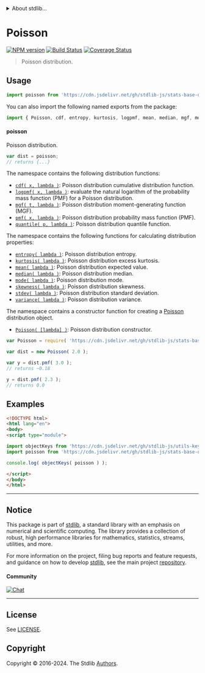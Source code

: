 <!--

@license Apache-2.0

Copyright (c) 2018 The Stdlib Authors.

Licensed under the Apache License, Version 2.0 (the "License");
you may not use this file except in compliance with the License.
You may obtain a copy of the License at

   http://www.apache.org/licenses/LICENSE-2.0

Unless required by applicable law or agreed to in writing, software
distributed under the License is distributed on an "AS IS" BASIS,
WITHOUT WARRANTIES OR CONDITIONS OF ANY KIND, either express or implied.
See the License for the specific language governing permissions and
limitations under the License.

-->


<details>
  <summary>
    About stdlib...
  </summary>
  <p>We believe in a future in which the web is a preferred environment for numerical computation. To help realize this future, we've built stdlib. stdlib is a standard library, with an emphasis on numerical and scientific computation, written in JavaScript (and C) for execution in browsers and in Node.js.</p>
  <p>The library is fully decomposable, being architected in such a way that you can swap out and mix and match APIs and functionality to cater to your exact preferences and use cases.</p>
  <p>When you use stdlib, you can be absolutely certain that you are using the most thorough, rigorous, well-written, studied, documented, tested, measured, and high-quality code out there.</p>
  <p>To join us in bringing numerical computing to the web, get started by checking us out on <a href="https://github.com/stdlib-js/stdlib">GitHub</a>, and please consider <a href="https://opencollective.com/stdlib">financially supporting stdlib</a>. We greatly appreciate your continued support!</p>
</details>

# Poisson

[![NPM version][npm-image]][npm-url] [![Build Status][test-image]][test-url] [![Coverage Status][coverage-image]][coverage-url] <!-- [![dependencies][dependencies-image]][dependencies-url] -->

> Poisson distribution.



<section class="usage">

## Usage

```javascript
import poisson from 'https://cdn.jsdelivr.net/gh/stdlib-js/stats-base-dists-poisson@v0.2.0-esm/index.mjs';
```

You can also import the following named exports from the package:

```javascript
import { Poisson, cdf, entropy, kurtosis, logpmf, mean, median, mgf, mode, pmf, quantile, skewness, stdev, variance } from 'https://cdn.jsdelivr.net/gh/stdlib-js/stats-base-dists-poisson@v0.2.0-esm/index.mjs';
```

#### poisson

Poisson distribution.

```javascript
var dist = poisson;
// returns {...}
```

The namespace contains the following distribution functions:

<!-- <toc pattern="*+(cdf|pmf|mgf|quantile)*"> -->

<div class="namespace-toc">

-   <span class="signature">[`cdf( x, lambda )`][@stdlib/stats/base/dists/poisson/cdf]</span><span class="delimiter">: </span><span class="description">Poisson distribution cumulative distribution function.</span>
-   <span class="signature">[`logpmf( x, lambda )`][@stdlib/stats/base/dists/poisson/logpmf]</span><span class="delimiter">: </span><span class="description">evaluate the natural logarithm of the probability mass function (PMF) for a Poisson distribution.</span>
-   <span class="signature">[`mgf( t, lambda )`][@stdlib/stats/base/dists/poisson/mgf]</span><span class="delimiter">: </span><span class="description">Poisson distribution moment-generating function (MGF).</span>
-   <span class="signature">[`pmf( x, lambda )`][@stdlib/stats/base/dists/poisson/pmf]</span><span class="delimiter">: </span><span class="description">Poisson distribution probability mass function (PMF).</span>
-   <span class="signature">[`quantile( p, lambda )`][@stdlib/stats/base/dists/poisson/quantile]</span><span class="delimiter">: </span><span class="description">Poisson distribution quantile function.</span>

</div>

<!-- </toc> -->

The namespace contains the following functions for calculating distribution properties:

<!-- <toc pattern="*+(entropy|kurtosis|mean|median|mode|skewness|stdev|variance)*"> -->

<div class="namespace-toc">

-   <span class="signature">[`entropy( lambda )`][@stdlib/stats/base/dists/poisson/entropy]</span><span class="delimiter">: </span><span class="description">Poisson distribution entropy.</span>
-   <span class="signature">[`kurtosis( lambda )`][@stdlib/stats/base/dists/poisson/kurtosis]</span><span class="delimiter">: </span><span class="description">Poisson distribution excess kurtosis.</span>
-   <span class="signature">[`mean( lambda )`][@stdlib/stats/base/dists/poisson/mean]</span><span class="delimiter">: </span><span class="description">Poisson distribution expected value.</span>
-   <span class="signature">[`median( lambda )`][@stdlib/stats/base/dists/poisson/median]</span><span class="delimiter">: </span><span class="description">Poisson distribution median.</span>
-   <span class="signature">[`mode( lambda )`][@stdlib/stats/base/dists/poisson/mode]</span><span class="delimiter">: </span><span class="description">Poisson distribution mode.</span>
-   <span class="signature">[`skewness( lambda )`][@stdlib/stats/base/dists/poisson/skewness]</span><span class="delimiter">: </span><span class="description">Poisson distribution skewness.</span>
-   <span class="signature">[`stdev( lambda )`][@stdlib/stats/base/dists/poisson/stdev]</span><span class="delimiter">: </span><span class="description">Poisson distribution standard deviation.</span>
-   <span class="signature">[`variance( lambda )`][@stdlib/stats/base/dists/poisson/variance]</span><span class="delimiter">: </span><span class="description">Poisson distribution variance.</span>

</div>

<!-- </toc> -->

The namespace contains a constructor function for creating a [Poisson][poisson-distribution] distribution object.

<!-- <toc pattern="*ctor*"> -->

<div class="namespace-toc">

-   <span class="signature">[`Poisson( [lambda] )`][@stdlib/stats/base/dists/poisson/ctor]</span><span class="delimiter">: </span><span class="description">Poisson distribution constructor.</span>

</div>

<!-- </toc> -->

```javascript
var Poisson = require( 'https://cdn.jsdelivr.net/gh/stdlib-js/stats-base-dists-poisson' ).Poisson;

var dist = new Poisson( 2.0 );

var y = dist.pmf( 3.0 );
// returns ~0.18

y = dist.pmf( 2.3 );
// returns 0.0
```

</section>

<!-- /.usage -->

<section class="examples">

## Examples

<!-- TODO: better examples -->

<!-- eslint no-undef: "error" -->

```html
<!DOCTYPE html>
<html lang="en">
<body>
<script type="module">

import objectKeys from 'https://cdn.jsdelivr.net/gh/stdlib-js/utils-keys@esm/index.mjs';
import poisson from 'https://cdn.jsdelivr.net/gh/stdlib-js/stats-base-dists-poisson@v0.2.0-esm/index.mjs';

console.log( objectKeys( poisson ) );

</script>
</body>
</html>
```

</section>

<!-- /.examples -->

<!-- Section for related `stdlib` packages. Do not manually edit this section, as it is automatically populated. -->

<section class="related">

</section>

<!-- /.related -->

<!-- Section for all links. Make sure to keep an empty line after the `section` element and another before the `/section` close. -->


<section class="main-repo" >

* * *

## Notice

This package is part of [stdlib][stdlib], a standard library with an emphasis on numerical and scientific computing. The library provides a collection of robust, high performance libraries for mathematics, statistics, streams, utilities, and more.

For more information on the project, filing bug reports and feature requests, and guidance on how to develop [stdlib][stdlib], see the main project [repository][stdlib].

#### Community

[![Chat][chat-image]][chat-url]

---

## License

See [LICENSE][stdlib-license].


## Copyright

Copyright &copy; 2016-2024. The Stdlib [Authors][stdlib-authors].

</section>

<!-- /.stdlib -->

<!-- Section for all links. Make sure to keep an empty line after the `section` element and another before the `/section` close. -->

<section class="links">

[npm-image]: http://img.shields.io/npm/v/@stdlib/stats-base-dists-poisson.svg
[npm-url]: https://npmjs.org/package/@stdlib/stats-base-dists-poisson

[test-image]: https://github.com/stdlib-js/stats-base-dists-poisson/actions/workflows/test.yml/badge.svg?branch=v0.2.0
[test-url]: https://github.com/stdlib-js/stats-base-dists-poisson/actions/workflows/test.yml?query=branch:v0.2.0

[coverage-image]: https://img.shields.io/codecov/c/github/stdlib-js/stats-base-dists-poisson/main.svg
[coverage-url]: https://codecov.io/github/stdlib-js/stats-base-dists-poisson?branch=main

<!--

[dependencies-image]: https://img.shields.io/david/stdlib-js/stats-base-dists-poisson.svg
[dependencies-url]: https://david-dm.org/stdlib-js/stats-base-dists-poisson/main

-->

[chat-image]: https://img.shields.io/gitter/room/stdlib-js/stdlib.svg
[chat-url]: https://app.gitter.im/#/room/#stdlib-js_stdlib:gitter.im

[stdlib]: https://github.com/stdlib-js/stdlib

[stdlib-authors]: https://github.com/stdlib-js/stdlib/graphs/contributors

[umd]: https://github.com/umdjs/umd
[es-module]: https://developer.mozilla.org/en-US/docs/Web/JavaScript/Guide/Modules

[deno-url]: https://github.com/stdlib-js/stats-base-dists-poisson/tree/deno
[deno-readme]: https://github.com/stdlib-js/stats-base-dists-poisson/blob/deno/README.md
[umd-url]: https://github.com/stdlib-js/stats-base-dists-poisson/tree/umd
[umd-readme]: https://github.com/stdlib-js/stats-base-dists-poisson/blob/umd/README.md
[esm-url]: https://github.com/stdlib-js/stats-base-dists-poisson/tree/esm
[esm-readme]: https://github.com/stdlib-js/stats-base-dists-poisson/blob/esm/README.md
[branches-url]: https://github.com/stdlib-js/stats-base-dists-poisson/blob/main/branches.md

[stdlib-license]: https://raw.githubusercontent.com/stdlib-js/stats-base-dists-poisson/main/LICENSE

[poisson-distribution]: https://en.wikipedia.org/wiki/Poisson_distribution

<!-- <toc-links> -->

[@stdlib/stats/base/dists/poisson/ctor]: https://github.com/stdlib-js/stats-base-dists-poisson-ctor/tree/esm

[@stdlib/stats/base/dists/poisson/entropy]: https://github.com/stdlib-js/stats-base-dists-poisson-entropy/tree/esm

[@stdlib/stats/base/dists/poisson/kurtosis]: https://github.com/stdlib-js/stats-base-dists-poisson-kurtosis/tree/esm

[@stdlib/stats/base/dists/poisson/mean]: https://github.com/stdlib-js/stats-base-dists-poisson-mean/tree/esm

[@stdlib/stats/base/dists/poisson/median]: https://github.com/stdlib-js/stats-base-dists-poisson-median/tree/esm

[@stdlib/stats/base/dists/poisson/mode]: https://github.com/stdlib-js/stats-base-dists-poisson-mode/tree/esm

[@stdlib/stats/base/dists/poisson/skewness]: https://github.com/stdlib-js/stats-base-dists-poisson-skewness/tree/esm

[@stdlib/stats/base/dists/poisson/stdev]: https://github.com/stdlib-js/stats-base-dists-poisson-stdev/tree/esm

[@stdlib/stats/base/dists/poisson/variance]: https://github.com/stdlib-js/stats-base-dists-poisson-variance/tree/esm

[@stdlib/stats/base/dists/poisson/cdf]: https://github.com/stdlib-js/stats-base-dists-poisson-cdf/tree/esm

[@stdlib/stats/base/dists/poisson/logpmf]: https://github.com/stdlib-js/stats-base-dists-poisson-logpmf/tree/esm

[@stdlib/stats/base/dists/poisson/mgf]: https://github.com/stdlib-js/stats-base-dists-poisson-mgf/tree/esm

[@stdlib/stats/base/dists/poisson/pmf]: https://github.com/stdlib-js/stats-base-dists-poisson-pmf/tree/esm

[@stdlib/stats/base/dists/poisson/quantile]: https://github.com/stdlib-js/stats-base-dists-poisson-quantile/tree/esm

<!-- </toc-links> -->

</section>

<!-- /.links -->
